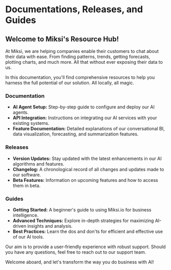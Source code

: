 # Documentations, Releases, and Guides

## Welcome to Miksi's Resource Hub!

At Miksi, we are helping companies enable their customers to chat about their data with ease. From finding patterns, trends, getting forecasts, plotting charts, and much more. All that without ever exposing their data to us.

In this documentation, you'll find comprehensive resources to help you harness the full potential of our solution. All locally, all magic.

### Documentation
- **AI Agent Setup:** Step-by-step guide to configure and deploy our AI agents.
- **API Integration:** Instructions on integrating our AI services with your existing systems.
- **Feature Documentation:** Detailed explanations of our conversational BI, data visualization, forecasting, and summarization features.

### Releases
- **Version Updates:** Stay updated with the latest enhancements in our AI algorithms and features.
- **Changelog:** A chronological record of all changes and updates made to our software.
- **Beta Features:** Information on upcoming features and how to access them in beta.

### Guides
- **Getting Started:** A beginner's guide to using Miksi.io for business intelligence.
- **Advanced Techniques:** Explore in-depth strategies for maximizing AI-driven insights and analysis.
- **Best Practices:** Learn the dos and don'ts for efficient and effective use of our AI tools.

Our aim is to provide a user-friendly experience with robust support. Should you have any questions, feel free to reach out to our support team.

Welcome aboard, and let's transform the way you do business with AI!
